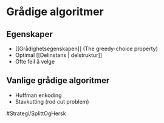 # Grådige algoritmer

## Egenskaper
-	[[Grådighetsegenskapen]] (The greedy-choice property)
-	Optimal [[Delinstans | delstruktur]]
-	Ofte feil å velge


## Vanlige grådige algoritmer
-	Huffman enkoding
-	Stavkutting (rod cut problem)

#Strategi/SplittOgHersk 